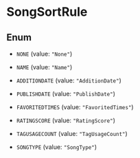 

# SongSortRule

## Enum


* `NONE` (value: `"None"`)

* `NAME` (value: `"Name"`)

* `ADDITIONDATE` (value: `"AdditionDate"`)

* `PUBLISHDATE` (value: `"PublishDate"`)

* `FAVORITEDTIMES` (value: `"FavoritedTimes"`)

* `RATINGSCORE` (value: `"RatingScore"`)

* `TAGUSAGECOUNT` (value: `"TagUsageCount"`)

* `SONGTYPE` (value: `"SongType"`)



